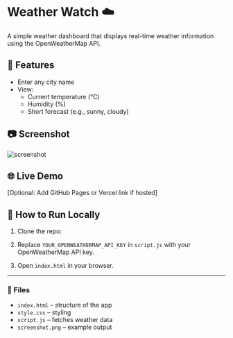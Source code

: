 # Weather Watch ☁️

A simple weather dashboard that displays real-time weather information using the OpenWeatherMap API.

## 🔧 Features

- Enter any city name
- View:
  - Current temperature (°C)
  - Humidity (%)
  - Short forecast (e.g., sunny, cloudy)

## 📷 Screenshot

![screenshot](screenshot.png)

## 🌐 Live Demo

[Optional: Add GitHub Pages or Vercel link if hosted]

## 🚀 How to Run Locally

1. Clone the repo:


2. Replace `YOUR_OPENWEATHERMAP_API_KEY` in `script.js` with your OpenWeatherMap API key.

3. Open `index.html` in your browser.

---

### 📁 Files

- `index.html` – structure of the app
- `style.css` – styling
- `script.js` – fetches weather data
- `screenshot.png` – example output
